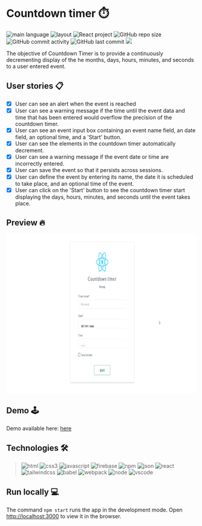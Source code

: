 # Countdown timer :stopwatch:
![main language](https://img.shields.io/static/v1?label=language&message=Javascript&logo=javascript&color=yellow)
![layout](https://img.shields.io/static/v1?label=layout&message=TailwindCSS&logo=tailwindcss&color=green)
![React project](https://img.shields.io/static/v1?label=framework&message=React&logo=react&color=blue)
![GitHub repo size](https://img.shields.io/github/repo-size/neemiassgc/front-end)
![GitHub commit activity](https://img.shields.io/github/commit-activity/w/neemiassgc/countdown-timer)
![GitHub last commit](https://img.shields.io/github/last-commit/neemiassgc/countdown-timer)
<a href="https://reactcountdown.web.app">
  <img src="https://img.shields.io/static/v1?label=host&message=Firebase&color=orange&logo=firebase"/>
</a>

The objective of Countdown Timer is to provide a continuously decrementing display of the he months, days, hours, minutes, and seconds to a user entered event.

## User stories :clipboard:
- [x] User can see an alert when the event is reached
- [x] User can see a warning message if the time until the event data and time that has been entered would overflow the precision of the countdown timer.
- [x] User can see an event input box containing an event name field, an date field, an optional time, and a 'Start' button.
- [x] User can see the elements in the countdown timer automatically decrement.
- [x] User can see a warning message if the event date or time are incorrectly entered.
- [x] User can save the event so that it persists across sessions.
- [x] User can define the event by entering its name, the date it is scheduled to take place, and an optional time of the event.
- [x] User can click on the 'Start' button to see the countdown timer start displaying the days, hours, minutes, and seconds until the event takes place.

## Preview :fire:
<img src="./countdown-preview.gif" width="800" height="420"/>

## Demo :joystick:
Demo available here: [here](https://reactcountdown.web.app/)

## Technologies :hammer_and_wrench:
> <img height="42" alt="html" width="42" src="https://static-content-c7a9e.firebaseapp.com/icons/svg/html5.svg"/>
> <img height="42" alt="css3" width="42" src="https://static-content-c7a9e.firebaseapp.com/icons/svg/css3.svg"/>
> <img height="42" alt="javascript" width="42" src="https://static-content-c7a9e.firebaseapp.com/icons/svg/javascript.svg"/>
> <img height="42" alt="firebase" width="42" src="https://static-content-c7a9e.firebaseapp.com/icons/svg/firebase.svg"/>
> <img height="42" alt="npm" width="42" src="https://static-content-c7a9e.firebaseapp.com/icons/svg/npm.svg"/>
> <img height="42" alt="json" width="42" src="https://static-content-c7a9e.firebaseapp.com/icons/svg/json.svg"/>
> <img height="42" alt="react" width="42" src="https://static-content-c7a9e.firebaseapp.com/icons/svg/react.svg"/>
> <img height="42" alt="tailwindcss" width="42" src="https://static-content-c7a9e.firebaseapp.com/icons/svg/tailwindcss.svg"/>
> <img height="42" alt="babel" width="42" src="https://static-content-c7a9e.firebaseapp.com/icons/svg/babel.svg"/>
> <img height="42" alt="webpack" width="42" src="https://static-content-c7a9e.firebaseapp.com/icons/svg/webpack.svg"/>
> <img height="42" alt="node" width="42" src="https://static-content-c7a9e.firebaseapp.com/icons/svg/nodedotjs.svg"/>
> <img height="42" alt="vscode" width="42" src="https://static-content-c7a9e.firebaseapp.com/icons/svg/visualstudiocode.svg"/>

## Run locally :computer:
The command `npm start` runs the app in the development mode.
Open [http://localhost:3000](http://localhost:3000) to view it in the browser.
